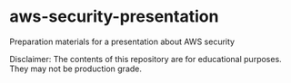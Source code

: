 # aws-security-presentation
Preparation materials for a presentation about AWS security

Disclaimer: The contents of this repository are for educational purposes. They may not be production grade.
